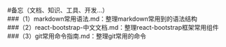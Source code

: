 #备忘（文档、知识、工具、开发...）        
###（1）markdown常用语法.md：整理markdown常用到的语法结构      
###（2）react-bootstrap-中文文档.md：整理react-bootstrap框架常用组件
###（3）git常用命令指南.md：整理git常用的命令
